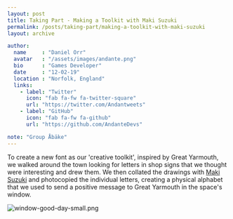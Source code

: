 ```yaml
---
layout: post
title: Taking Part - Making a Toolkit with Maki Suzuki
permalink: /posts/taking-part/making-a-toolkit-with-maki-suzuki
layout: archive

author:
  name     : "Daniel Orr"
  avatar   : "/assets/images/andante.png"
  bio      : "Games Developer"
  date     : "12-02-19"
  location : "Norfolk, England"
  links:
    - label: "Twitter"
      icon: "fab fa-fw fa-twitter-square"
      url: "https://twitter.com/Andantweets"
    - label: "GitHub"
      icon: "fab fa-fw fa-github"
      url: "https://github.com/AndanteDevs"

note: "Group Åbäke"
---
```


To create a new font as our 'creative toolkit', inspired by Great Yarmouth, we walked around the town looking for letters in shop signs that we thought were interesting and drew them. We then collated the drawings with [Maki Suzuki](https://abake.fr) and photocopied the individual letters, creating a physical alphabet that we used to send a positive message to Great Yarmouth in the space's window.

![window-good-day-small.png](https://i.imgur.com/DzmXa3i.png)
